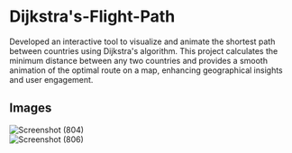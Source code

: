 # Dijkstra's-Flight-Path
Developed an interactive tool to visualize and animate the shortest path between countries using Dijkstra's algorithm. This project calculates the minimum distance between any two countries and provides a smooth animation of the optimal route on a map, enhancing geographical insights and user engagement.
## Images  
![Screenshot (804)](https://github.com/user-attachments/assets/905cb165-e98f-43bf-80b4-bd33bc1c763c)  
![Screenshot (806)](https://github.com/user-attachments/assets/31adc9ea-1205-42a0-9f5d-a2607454f26e)

